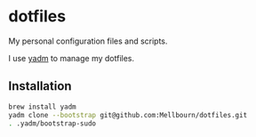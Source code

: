 # dotfiles

My personal configuration files and scripts.

I use [yadm](https://github.com/TheLocehiliosan/yadm) to manage my dotfiles.

## Installation

```bash
brew install yadm
yadm clone --bootstrap git@github.com:Mellbourn/dotfiles.git
. .yadm/bootstrap-sudo
```
